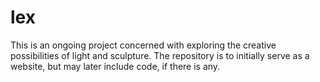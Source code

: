 # lex

This is an ongoing project concerned with exploring the creative possibilities of light and sculpture.
The repository is to initially serve as a website, but may later include code, if there is any.
